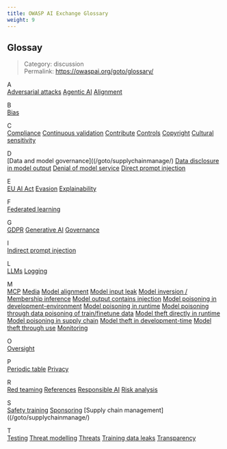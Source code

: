 ```yaml
---
title: OWASP AI Exchange Glossary
weight: 9
---
```

## Glossay
>Category: discussion  
>Permalink: https://owaspai.org/goto/glossary/

A  
[Adversarial attacks](/goto/evasion/)
[Agentic AI](/goto/agenticaithreats/)
[Alignment](/goto/modelalignment/)     

B  
[Bias](/goto/unwantedbiastesting/)

C  
[Compliance](/goto/checkcompliance/)
[Continuous validation](/goto/continuousvalidation/)
[Contribute](/contribute)
[Controls](/goto/controlsoverview/)
[Copyright](/goto/copyright/)
[Cultural sensitivity](/goto/culturesensitivealignment/)

D  
[Data and model governance]((/goto/supplychainmanage/)
[Data disclosure in model output](/goto/disclosureuseoutput/)
[Denial of model service](/goto/denialmodelservice/)
[Direct prompt injection](/goto/directpromptinjection)

E  
[EU AI Act](/goto/checkcompliance/)
[Evasion](/goto/evasion/)
[Explainability](/goto/explainability/)

F  
[Federated learning](/goto/federatedlearning/)

G  
[GDPR](/goto/aiprivacy/)
[Generative AI](/goto/genai/)
[Governance](/goto/governancecontrols/)

I  
[Indirect prompt injection](/goto/indirectpromptinjection/)

L  
[LLMs](/goto/genai/)
[Logging](/goto/monitoruse/)

M  
[MCP](/goto/agenticaithreats/)
[Media](/goto/media/)
[Model alignment](/goto/modelalignment/)
[Model input leak](/goto/leakinput/)
[Model inversion / Membership inference](/goto/modelinversionandmembership/)
[Model output contains injection](/goto/insecureoutput)
[Model poisoning in development-environment](/goto/devmodelpoison/)
[Model poisoning in runtime](/goto/runtimemodelpoison)
[Model poisoning through data poisoning of train/finetune data](/goto/datapoison/)
[Model theft directly in runtime](/goto/runtimemodeltheft/)
[Model poisoning in supply chain](/goto/supplymodelpoison/)
[Model theft in development-time](/goto/devmodelleak/)
[Model theft through use](/goto/modeltheftuse/)
[Monitoring](/goto/monitoruse/)

O  
[Oversight](/goto/oversight/)

P  
[Periodic table](/goto/periodictable/)
[Privacy](/goto/aiprivacy/)

R  
[Red teaming](/goto/testing/)
[References](/goto/references/)
[Responsible AI](/goto/responsibleai/)
[Risk analysis](/goto/riskanalysis/)

S  
[Safety training](/goto/modelalignment/)
[Sponsoring](/sponsor)
[Supply chain management]((/goto/supplychainmanage/)

T  
[Testing](/goto/testing/)
[Threat modelling](/goto/riskanalysis/)
[Threats](/goto/threatsoverview/)
[Training data leaks](/goto/devdataleak/)
[Transparency](/goto/aitransparency/)

